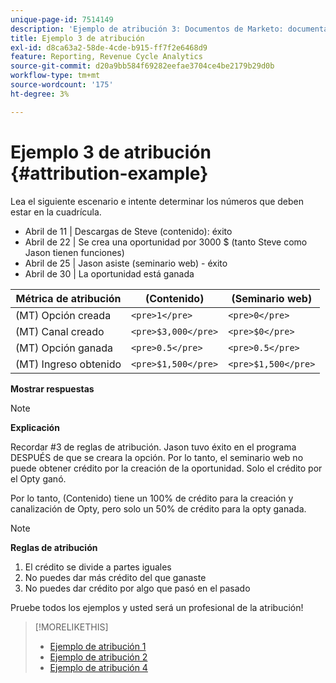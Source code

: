 ```yaml
---
unique-page-id: 7514149
description: 'Ejemplo de atribución 3: Documentos de Marketo: documentación del producto'
title: Ejemplo 3 de atribución
exl-id: d8ca63a2-58de-4cde-b915-ff7f2e6468d9
feature: Reporting, Revenue Cycle Analytics
source-git-commit: d20a9bb584f69282eefae3704ce4be2179b29d0b
workflow-type: tm+mt
source-wordcount: '175'
ht-degree: 3%

---
```


# Ejemplo 3 de atribución {#attribution-example}

Lea el siguiente escenario e intente determinar los números que deben estar en la cuadrícula.

* Abril de 11 | Descargas de Steve (contenido): éxito
* Abril de 22 | Se crea una oportunidad por 3000 $ (tanto Steve como Jason tienen funciones)
* Abril de 25 | Jason asiste (seminario web) - éxito
* Abril de 30 | La oportunidad está ganada

| Métrica de atribución | (Contenido) | (Seminario web) |
|---|---|---|
| (MT) Opción creada | `<pre>1</pre>` | `<pre>0</pre>` |
| (MT) Canal creado | `<pre>$3,000</pre>` | `<pre>$0</pre>` |
| (MT) Opción ganada | `<pre>0.5</pre>` | `<pre>0.5</pre>` |
| (MT) Ingreso obtenido | `<pre>$1,500</pre>` | `<pre>$1,500</pre>` |

**Mostrar respuestas**

>[!NOTE]
>
>**Explicación**
>
>Recordar #3 de reglas de atribución. Jason tuvo éxito en el programa DESPUÉS de que se creara la opción. Por lo tanto, el seminario web no puede obtener crédito por la creación de la oportunidad. Solo el crédito por el Opty ganó.
>
>Por lo tanto, (Contenido) tiene un 100% de crédito para la creación y canalización de Opty, pero solo un 50% de crédito para la opty ganada.

>[!NOTE]
>
>**Reglas de atribución**
>
>1. El crédito se divide a partes iguales
>1. No puedes dar más crédito del que ganaste
>1. No puedes dar crédito por algo que pasó en el pasado

Pruebe todos los ejemplos y usted será un profesional de la atribución!

>[!MORELIKETHIS]
>
>* [Ejemplo de atribución 1](/help/marketo/product-docs/reporting/revenue-cycle-analytics/revenue-tools/attribution/attribution-example-1.md)
>* [Ejemplo de atribución 2](/help/marketo/product-docs/reporting/revenue-cycle-analytics/revenue-tools/attribution/attribution-example-2.md)
>* [Ejemplo de atribución 4](/help/marketo/product-docs/reporting/revenue-cycle-analytics/revenue-tools/attribution/attribution-example-4.md)
